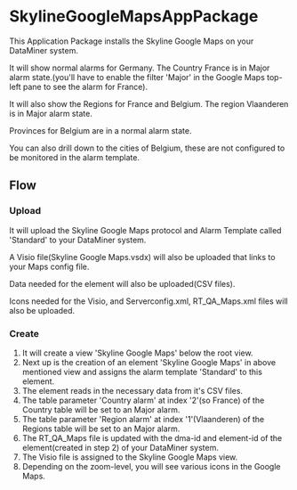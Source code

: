 # SkylineGoogleMapsAppPackage
This Application Package installs the Skyline Google Maps on your DataMiner system.

It will show normal alarms for Germany. The Country France is in Major alarm state.(you'll have to enable the filter 'Major' in the Google Maps top-left pane to see the alarm for France).

It will also show the Regions for France and Belgium. The region Vlaanderen is in Major alarm state.

Provinces for Belgium are in a normal alarm state.

You can also drill down to the cities of Belgium, these are not configured to be monitored in the alarm template.

## Flow

### Upload

It will upload the Skyline Google Maps protocol and Alarm Template called 'Standard' to your DataMiner system.

A Visio file(Skyline Google Maps.vsdx) will also be uploaded that links to your Maps config file.

Data needed for the element will also be uploaded(CSV files).

Icons needed for the Visio, and Serverconfig.xml, RT_QA_Maps.xml files will also be uploaded.

### Create

1. It will create a view 'Skyline Google Maps' below the root view.
1. Next up is the creation of an element 'Skyline Google Maps' in above mentioned view and assigns the alarm template 'Standard' to this element.
1. The element reads in the necessary data from it's CSV files.
1. The table parameter 'Country alarm' at index '2'(so France) of the Country table will be set to an Major alarm.
1. The table parameter 'Region alarm' at index '1'(Vlaanderen) of the Regions table will be set to an Major alarm.
1. The RT_QA_Maps file is updated with the dma-id and element-id of the element(created in step 2) of your DataMiner system.
1. The Visio file is assigned to the Skyline Google Maps view.
1. Depending on the zoom-level, you will see various icons in the Google Maps.